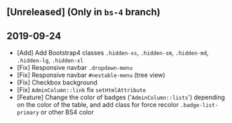 <p align="center"><h2>[Unreleased] (Only in <code class=" language-php">bs-4</code> branch)</h2></p>

## 2019-09-24

* [Add] Add Bootstrap4 classes `.hidden-xs`, `.hidden-sm`, `.hidden-md`, `.hidden-lg`, `.hidden-xl`
* [Fix] Responsive navbar `.dropdown-menu`
* [Fix] Responsive navbar `#nestable-menu` (tree view)
* [Fix] Checkbox background
* [Fix] `AdminColumn::link` fix `setHtmlAttribute`
* [Feature] Change the color of badges ('`AdminColumn::lists`') depending on the color of the table, and add class for force recolor `.badge-list-primary` or other BS4 color
